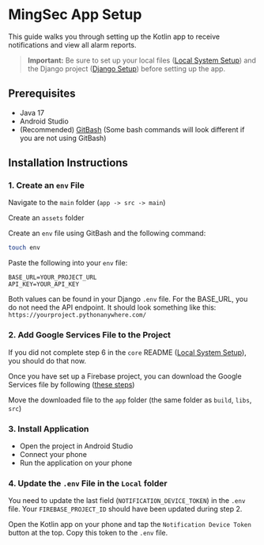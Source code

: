 # MingSec App Setup

This guide walks you through setting up the Kotlin app to receive notifications and view all alarm reports.

>**Important:** Be sure to set up your local files ([Local System Setup](../Local/README.md)) and the Django project ([Django Setup](../core/README.md)) before setting up the app.

## Prerequisites

- Java 17
- Android Studio
- (Recommended) [GitBash](https://git-scm.com/downloads) (Some bash commands will look different if you are not using GitBash)

## Installation Instructions

### 1. Create an `env` File
Navigate to the `main` folder (`app -> src -> main`)

Create an `assets` folder

Create an `env` file using GitBash and the following command:

```bash
touch env
```

Paste the following into your `env` file:
```plaintext
BASE_URL=YOUR_PROJECT_URL
API_KEY=YOUR_API_KEY
```

Both values can be found in your Django `.env` file. For the BASE_URL, you do not need the API endpoint. It should look something like this: `https://yourproject.pythonanywhere.com/`

### 2. Add Google Services File to the Project
If you did not complete step 6 in the `core` README ([Local System Setup](../Local/README.md)), you should do that now.

Once you have set up a Firebase project, you can download the Google Services file by following ([these steps](https://support.google.com/firebase/answer/7015592?hl=en#zippy=%2Cin-this-article))

Move the downloaded file to the `app` folder (the same folder as `build`, `libs`, `src`)

### 3. Install Application
- Open the project in Android Studio
- Connect your phone
- Run the application on your phone

### 4. Update the `.env` File in the `Local` folder
You need to update the last field (`NOTIFICATION_DEVICE_TOKEN`) in the `.env` file. Your `FIREBASE_PROJECT_ID` should have been updated during step 2.

Open the Kotlin app on your phone and tap the `Notification Device Token` button at the top. Copy this token to the `.env` file.